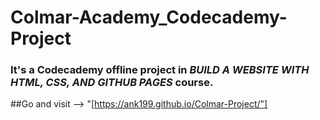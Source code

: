 # Colmar-Academy_Codecademy-Project
### It's a Codecademy offline project in _BUILD A WEBSITE WITH HTML, CSS, AND GITHUB PAGES_ course.

##Go and visit -->  "[https://ank199.github.io/Colmar-Project/"]
